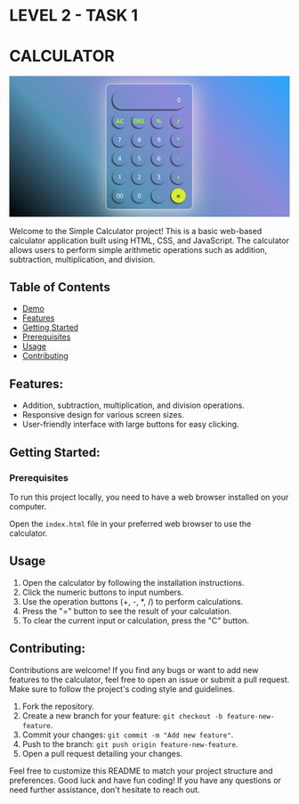 # LEVEL 2 - TASK 1
# CALCULATOR 


![Calculator Interface](cal.png)


Welcome to the Simple Calculator project! This is a basic web-based calculator application built using HTML, CSS, and JavaScript. The calculator allows users to perform simple arithmetic operations such as addition, subtraction, multiplication, and division.

## Table of Contents

- [Demo](#demo)
- [Features](#features)
- [Getting Started](#getting-started)
- [Prerequisites](#prerequisites)  
- [Usage](#usage)
- [Contributing](#contributing)

## Features:

- Addition, subtraction, multiplication, and division operations.
- Responsive design for various screen sizes.
- User-friendly interface with large buttons for easy clicking.

## Getting Started:

### Prerequisites

To run this project locally, you need to have a web browser installed on your computer.

 Open the `index.html` file in your preferred web browser to use the calculator.

## Usage

1. Open the calculator by following the installation instructions.
2. Click the numeric buttons to input numbers.
3. Use the operation buttons (+, -, *, /) to perform calculations.
4. Press the "=" button to see the result of your calculation.
5. To clear the current input or calculation, press the "C" button.



## Contributing:

Contributions are welcome! If you find any bugs or want to add new features to the calculator, feel free to open an issue or submit a pull request. Make sure to follow the project's coding style and guidelines.

1. Fork the repository.
2. Create a new branch for your feature: `git checkout -b feature-new-feature`.
3. Commit your changes: `git commit -m "Add new feature"`.
4. Push to the branch: `git push origin feature-new-feature`.
5. Open a pull request detailing your changes.


Feel free to customize this README to match your project structure and preferences. Good luck and have fun coding! If you have any questions or need further assistance, don't hesitate to reach out.
